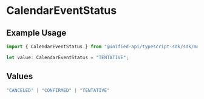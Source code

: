 # CalendarEventStatus

## Example Usage

```typescript
import { CalendarEventStatus } from "@unified-api/typescript-sdk/sdk/models/shared";

let value: CalendarEventStatus = "TENTATIVE";
```

## Values

```typescript
"CANCELED" | "CONFIRMED" | "TENTATIVE"
```